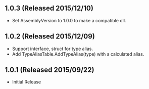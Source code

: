 ## 1.0.3 (Released 2015/12/10)

* Set AssemblyVersion to 1.0.0 to make a compatible dll.

## 1.0.2 (Released 2015/12/09)

* Support interface, struct for type alias.
* Add TypeAliasTable.AddTypeAlias(type) with a calculated alias.

## 1.0.1 (Released 2015/09/22)

* Initial Release
